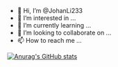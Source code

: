 - 👋 Hi, I’m @JohanLi233
- 👀 I’m interested in ...
- 🌱 I’m currently learning ...
- 💞️ I’m looking to collaborate on ...
- 📫 How to reach me ...

[![Anurag's GitHub stats](https://github-readme-stats.vercel.app/api?username=JohanLi233)](https://github.com/anuraghazra/github-readme-stats)
<!---
JohanLi233/JohanLi233 is a ✨ special ✨ repository because its `README.md` (this file) appears on your GitHub profile.
You can click the Preview link to take a look at your changes.
--->
